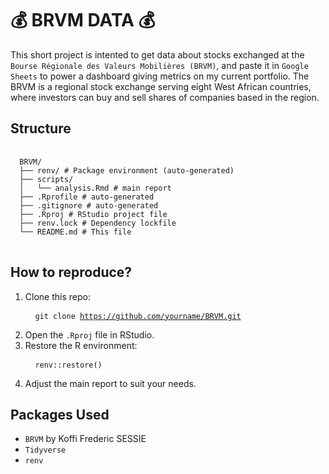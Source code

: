 # 💰 BRVM DATA 💰
This short project is intented to get data about stocks exchanged at the `Bourse Régionale des Valeurs Mobilières (BRVM)`, and paste it in `Google Sheets` to power a dashboard giving metrics on my current portfolio. 
The BRVM is a regional stock exchange serving eight West African countries, where investors can buy and sell shares of companies based in the region.

## Structure
<pre> <code> 
  BRVM/ 
  ├── renv/ # Package environment (auto-generated)
  ├── scripts/ 
  │   └── analysis.Rmd # main report 
  ├── .Rprofile # auto-generated 
  ├── .gitignore # auto-generated
  ├── .Rproj # RStudio project file 
  ├── renv.lock # Dependency lockfile 
  └── README.md # This file
</code> </pre>

## How to reproduce?
1. Clone this repo: <pre> <code> git clone https://github.com/yourname/BRVM.git</code> </pre>
2. Open the `.Rproj` file in RStudio.
3. Restore the R environment: <pre> <code> renv::restore() </code> </pre>
4. Adjust the main report to suit your needs.

## Packages Used
- `BRVM` by Koffi Frederic SESSIE
- `Tidyverse`
- `renv`
